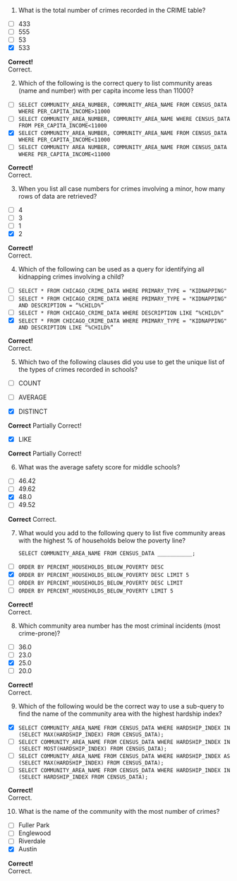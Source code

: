 1. What is the total number of crimes recorded in the CRIME table?

- [ ] 433
- [ ] 555
- [ ] 53
- [x] 533

**Correct!**  
Correct.

2. Which of the following is the correct query to list community areas (name and number) with per capita income less than 11000?

- [ ] `SELECT COMMUNITY_AREA_NUMBER, COMMUNITY_AREA_NAME FROM CENSUS_DATA WHERE PER_CAPITA_INCOME>11000`
- [ ] `SELECT COMMUNITY_AREA_NUMBER, COMMUNITY_AREA_NAME WHERE CENSUS_DATA FROM PER_CAPITA_INCOME<11000`
- [x] `SELECT COMMUNITY_AREA_NUMBER, COMMUNITY_AREA_NAME FROM CENSUS_DATA WHERE PER_CAPITA_INCOME<11000`
- [ ] `SELECT COMMUNITY AREA NUMBER, COMMUNITY_AREA_NAME FROM CENSUS_DATA WHERE PER_CAPITA_INCOME<11000`

**Correct!**  
Correct.

3. When you list all case numbers for crimes involving a minor, how many rows of data are retrieved?

- [ ] 4
- [ ] 3
- [ ] 1
- [x] 2

**Correct!**  
Correct.

4. Which of the following can be used as a query for identifying all kidnapping crimes involving a child?

- [ ] `SELECT * FROM CHICAGO_CRIME_DATA WHERE PRIMARY_TYPE = "KIDNAPPING"`
- [ ] `SELECT * FROM CHICAGO_CRIME_DATA WHERE PRIMARY_TYPE = "KIDNAPPING" AND DESCRIPTION = “%CHILD%”`
- [ ] `SELECT * FROM CHICAGO_CRIME_DATA WHERE DESCRIPTION LIKE “%CHILD%”`
- [x] `SELECT * FROM CHICAGO_CRIME_DATA WHERE PRIMARY_TYPE = "KIDNAPPING" AND DESCRIPTION LIKE “%CHILD%”`

**Correct!**  
Correct.

5. Which two of the following clauses did you use to get the unique list of the types of crimes recorded in schools?

- [ ] COUNT

- [ ] AVERAGE

- [x] DISTINCT

**Correct**
Partially Correct!

- [x] LIKE

**Correct**
Partially Correct!

6. What was the average safety score for middle schools?

- [ ] 46.42
- [ ] 49.62
- [x] 48.0
- [ ] 49.52

**Correct** 
Correct.

7. What would you add to the following query to list five community areas with the highest % of households below the poverty line?

   `SELECT COMMUNITY_AREA_NAME FROM CENSUS_DATA ___________;`

- [ ] `ORDER BY PERCENT_HOUSEHOLDS_BELOW_POVERTY DESC`
- [x] `ORDER BY PERCENT_HOUSEHOLDS_BELOW_POVERTY DESC LIMIT 5`
- [ ] `ORDER BY PERCENT_HOUSEHOLDS_BELOW_POVERTY DESC LIMIT`
- [ ] `ORDER BY PERCENT_HOUSEHOLDS_BELOW_POVERTY LIMIT 5`

**Correct!**  
Correct.

8. Which community area number has the most criminal incidents (most crime-prone)?

- [ ] 36.0
- [ ] 23.0
- [x] 25.0
- [ ] 20.0

**Correct!**  
Correct.

9. Which of the following would be the correct way to use a sub-query to find the name of the community area with the highest hardship index?

- [x] `SELECT COMMUNITY_AREA_NAME FROM CENSUS_DATA WHERE HARDSHIP_INDEX IN (SELECT MAX(HARDSHIP_INDEX) FROM CENSUS_DATA);`
- [ ] `SELECT COMMUNITY_AREA_NAME FROM CENSUS_DATA WHERE HARDSHIP_INDEX IN (SELECT MOST(HARDSHIP_INDEX) FROM CENSUS_DATA);`
- [ ] `SELECT COMMUNITY_AREA_NAME FROM CENSUS_DATA WHERE HARDSHIP_INDEX AS (SELECT MAX(HARDSHIP_INDEX) FROM CENSUS_DATA);`
- [ ] `SELECT COMMUNITY_AREA_NAME FROM CENSUS_DATA WHERE HARDSHIP_INDEX IN (SELECT HARDSHIP_INDEX FROM CENSUS_DATA);`

**Correct!**  
Correct.

10.  What is the name of the community with the most number of crimes?

- [ ] Fuller Park
- [ ] Englewood
- [ ] Riverdale
- [x] Austin

**Correct!**  
Correct.